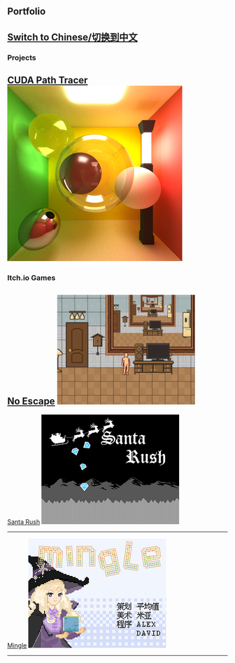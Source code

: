 ## Portfolio
[Switch to Chinese/切换到中文](/index_cn)
---

### Projects
[CUDA Path Tracer](/sample_page)
<img src="images/pt.png"/>
---

### Itch.io Games
[No Escape](https://dw218192.itch.io/noescape)
<img src="images/games/no_escape.jpg"/>
---

[Santa Rush](https://dw218192.itch.io/santarush)
<img src="images/games/santa_rush.png"/>

---

[Mingle](https://dw218192.itch.io/mingle)
<img src="images/games/mingle.png"/>

---
